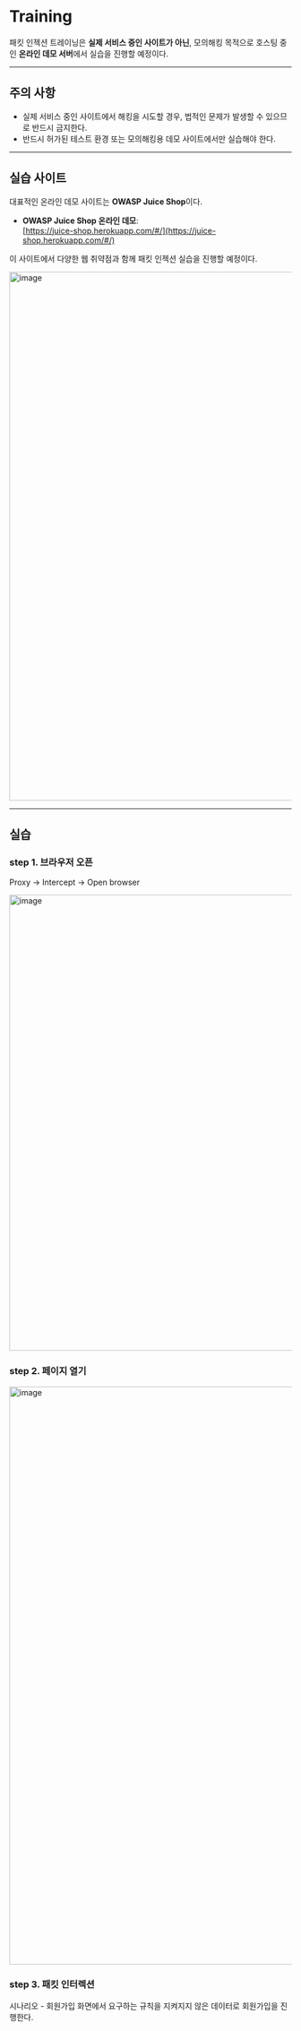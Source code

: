 # Training

패킷 인젝션 트레이닝은 **실제 서비스 중인 사이트가 아닌**, 모의해킹 목적으로 호스팅 중인 **온라인 데모 서버**에서 실습을 진행할 예정이다.

---

## 주의 사항

- 실제 서비스 중인 사이트에서 해킹을 시도할 경우, 법적인 문제가 발생할 수 있으므로 반드시 금지한다.
- 반드시 허가된 테스트 환경 또는 모의해킹용 데모 사이트에서만 실습해야 한다.

---

## 실습 사이트

대표적인 온라인 데모 사이트는 **OWASP Juice Shop**이다.

- **OWASP Juice Shop 온라인 데모**:  
  [https://juice-shop.herokuapp.com/#/](https://juice-shop.herokuapp.com/#/)

이 사이트에서 다양한 웹 취약점과 함께 패킷 인젝션 실습을 진행할 예정이다.


<img width="1902" height="944" alt="image" src="https://github.com/user-attachments/assets/6dd68231-13ca-4840-9c08-4d437acddce0" />

---

## 실습

### step 1. 브라우저 오픈

Proxy -> Intercept -> Open browser

<img width="1093" height="814" alt="image" src="https://github.com/user-attachments/assets/a4a64e16-cfd3-4462-a44f-5707c496f842" />

### step 2. 페이지 열기

<img width="1919" height="1032" alt="image" src="https://github.com/user-attachments/assets/bfccf1c1-5bad-45d9-bc3f-a336f7fa4664" />

### step 3. 패킷 인터렉션

시나리오 - 회원가입 화면에서 요구하는 규칙을 지켜지지 않은 데이터로 회원가입을 진행한다.
